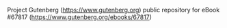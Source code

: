 Project Gutenberg (https://www.gutenberg.org) public repository for
eBook #67817 (https://www.gutenberg.org/ebooks/67817)
